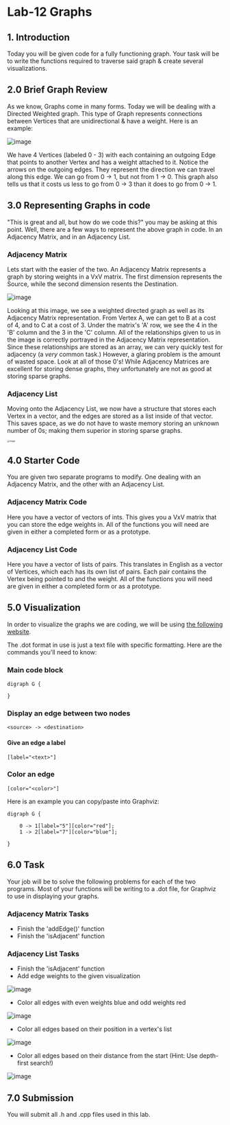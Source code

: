 # Lab-12 Graphs

## 1. Introduction

Today you will be given code for a fully functioning graph. Your task will be to write the functions required to traverse said graph & create several visualizations.

## 2.0 Brief Graph Review

As we know, Graphs come in many forms. Today we will be dealing with a Directed Weighted graph. This type of Graph represents connections between Vertices that are unidirectional & have a weight. Here is an example:

![image](./images/directed-weighted-graph.png)

We have 4 Vertices (labeled 0 - 3) with each containing an outgoing Edge that points to another Vertex and has a weight attached to it. Notice the arrows on the outgoing edges. They represent the direction we can travel along this edge. We can go from 0 -> 1, but not from 1 -> 0. This graph also tells us that it costs us less to go from 0 -> 3 than it does to go from 0 -> 1.

## 3.0 Representing Graphs in code

"This is great and all, but how do we code this?" you may be asking at this point. Well, there are a few ways to represent the above graph in code. In an Adjacency Matrix, and in an Adjacency List.

### Adjacency Matrix

Lets start with the easier of the two. An Adjacency Matrix represents a graph by storing weights in a VxV matrix. The first dimension represents the Source, while the second dimension resents the Destination.

![image](./images/adjacency-matrix.png)

Looking at this image, we see a weighted directed graph as well as its Adjacency Matrix representation. From Vertex A, we can get to B at a cost of 4, and to C at a cost of 3. Under the matrix's 'A' row, we see the 4 in the 'B' column and the 3 in the 'C' column. All of the relationships given to us in the image is correctly portrayed in the Adjacency Matrix representation. Since these relationships are stored as an array, we can very quickly test for adjacency (a *very* common task.) However, a glaring problem is the amount of wasted space. Look at all of those 0's! While Adjacency Matrices are excellent for storing dense graphs, they unfortunately are not as good at storing sparse graphs.

### Adjacency List

Moving onto the Adjacency List, we now have a structure that stores each Vertex in a vector, and the edges are stored as a list inside of that vector. This saves space, as we do not have to waste memory storing an unknown number of 0s; making them superior in storing sparse graphs.

<img src="./images/adjacency-list.jpg" alt="image" style="zoom:33%;" />

## 4.0 Starter Code

You are given two separate programs to modify. One dealing with an Adjacency Matrix, and the other with an Adjacency List.

### Adjacency Matrix Code

Here you have a vector of vectors of ints. This gives you a VxV matrix that you can store the edge weights in. All of the functions you will need are given in either a completed form or as a prototype. 

### Adjacency List Code

Here you have a vector of lists of pairs. This translates in English as a vector of Vertices, which each has its own list of pairs. Each pair contains the Vertex being pointed to and the weight. All of the functions you will need are given in either a completed form or as a prototype. 

## 5.0 Visualization

In order to visualize the graphs we are coding, we will be using [the following website](https://dreampuf.github.io/GraphvizOnline/#digraph%20G%20%7B%0A%0A%20%20l1%20-%3E%20l2%3B%0A%20%20l2%20-%3E%20l3%3B%0A%0A%7D).

The .dot format in use is just a text file with specific formatting. Here are the commands you'll need to know:

### Main code block

```
digraph G {

}
```

### Display an edge between two nodes

```
<source> -> <destination>
```

#### Give an edge a label

```
[label="<text>"]
```

### Color an edge

```
[color="<color>"]
```

Here is an example you can copy/paste into Graphviz:

```
digraph G {

	0 -> 1[label="5"][color="red"];
	1 -> 2[label="7"][color="blue"];
    
}
```

## 6.0 Task

Your job will be to solve the following problems for each of the two programs. Most of your functions will be writing to a .dot file, for Graphviz to use in displaying your graphs.

### Adjacency Matrix Tasks

- Finish the 'addEdge()' function
- Finish the 'isAdjacent' function

### Adjacency List Tasks

- Finish the 'isAdjacent' function
- Add edge weights to the given visualization

![image](./images/problem-1-sol.png)

- Color all edges with even weights blue and odd weights red

![image](./images/problem-2-sol.png)

- Color all edges based on their position in a vertex's list

![image](./images/problem-3-sol.png)

- Color all edges based on their distance from the start (Hint: Use depth-first search!)

![image](./images/problem-4-sol.png)

## 7.0 Submission

You will submit all .h and .cpp files used in this lab.
